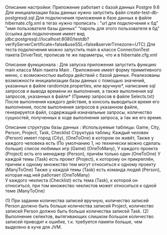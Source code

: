 Описание настройки:
  Приложение работает с базой данных Postgre 9.6
  Для инициализации базы данных нужно запустить файл create-test-db-postgresql.sql
  Для подключения приложения в базе данных в файле hibernate.cfg.xml в тегах нужно прописать :
        <property name="connection.url">"url для подключения к бд"</property>
        <property name="connection.username">"имя пользователя базы данных"</property>
        <property name="connection.password">"пароль для этого пользователя в бд"</property>
        (ссылка для подключения имеет вид jdbc:postgresql://localhost:8080/testdb?verifyServerCertificate=false&amp;useSSL=false&amp;serverTimezone=UTC)
  Для теста подключения можно запустить main в классе ConnectionTest пакета DriverTest, прописав те же параметры, что и в hibernate.cfg.xml
  
Описание функционала :
  Для запуска приложения запустить функцию main класса Main пакета Main .
  Приложение имеет форму примитивного меню, с возможностью выбора действий с базой данных.
  Реализованы возможности инициализации базы данных с помощью значений, указанных в файле randomize.properties, или вручную*,
   написание sql запросов и вывода времени их выполнения, а также выполнения sql запросов, указанных в файле* (Пример запросов в файле Selects.txt)
  После выполнения каждого действия, в консоль выводиться время его выполнения, после выполнения запросов в указанном файле, генерируется файл,
   содержащий изначальные запросы, количество сущностей, полученных в ходе выполнения запроса, а так же его время.

Описание структуры базы данных : 
  Используемые таблицы: Game, City, Person, Project, Task, Checklist
  Структура таблиц: 
    Каждый человек (Person) имеет город (City), (OneToOne) в котором он живёт,
    Также у каждого человека есть (По умолчанию 1, но технически можно сделать больше) список любимых игр (Game) (OneToMany),
    У каждого проекта (Project) есть его менеджер (Person), причём только один (OneToOne)
    У каждой темы (Task) есть проект (Project), к которому он прикреплён, причем к одному множество тем могут относиться к одному проекту (ManyToOne)
    Также у каждой темы (Task) есть команда людей (Person), которая над ней работает (OneToMany)  
    У каждого чеклиста (Checklist) есть тема (Task), к которой он относиться, при том множество чеклистов может относиться к одной теме (ManyToOne)

(1) При задании количества записей вручную, количество записей Person должно быть больше количества записей Project, 
      количество записей Person должно быть больше количества записей Task.
(2) Выполнение селектов, вытягивающих слишком большое количество записей приводит к ошибке, т.к. требуется памяти больше, 
      чем выделено в куче для JVM.
